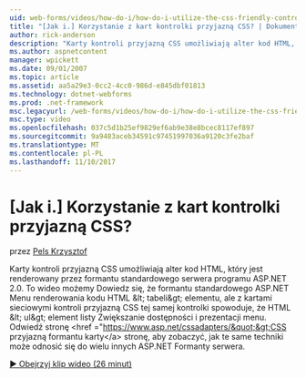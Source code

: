 ```yaml
---
uid: web-forms/videos/how-do-i/how-do-i-utilize-the-css-friendly-control-adapters
title: "[Jak i.] Korzystanie z kart kontrolki przyjazną CSS? | Dokumentacja firmy Microsoft"
author: rick-anderson
description: "Karty kontroli przyjazną CSS umożliwiają alter kod HTML, który jest renderowany przez formantu standardowego serwera programu ASP.NET 2.0. To wideo możemy Dowiedz się, że stan..."
ms.author: aspnetcontent
manager: wpickett
ms.date: 09/01/2007
ms.topic: article
ms.assetid: aa5a29e3-0cc2-4cc0-986d-e845dbf01813
ms.technology: dotnet-webforms
ms.prod: .net-framework
msc.legacyurl: /web-forms/videos/how-do-i/how-do-i-utilize-the-css-friendly-control-adapters
msc.type: video
ms.openlocfilehash: 037c5d1b25ef9829ef6ab9e38e8bcec8117ef897
ms.sourcegitcommit: 9a9483aceb34591c97451997036a9120c3fe2baf
ms.translationtype: MT
ms.contentlocale: pl-PL
ms.lasthandoff: 11/10/2017
---
```

<a name="how-do-i-utilize-the-css-friendly-control-adapters"></a>[Jak i.] Korzystanie z kart kontrolki przyjazną CSS?
====================
przez [Pels Krzysztof](https://twitter.com/chrispels)

Karty kontroli przyjazną CSS umożliwiają alter kod HTML, który jest renderowany przez formantu standardowego serwera programu ASP.NET 2.0. To wideo możemy Dowiedz się, że formantu standardowego ASP.NET Menu renderowania kodu HTML &amp;lt; tabeli&amp;gt; elementu, ale z kartami sieciowymi kontroli przyjazną CSS tej samej kontrolki spowoduje, że HTML &amp;lt; ul&amp;gt; element listy Zwiększanie dostępności i prezentacji menu. Odwiedź stronę &lt;href =&quot;https://www.asp.net/cssadapters/&quot;&gt;CSS przyjazną formantu karty&lt;/a&gt; stronę, aby zobaczyć, jak te same techniki może odnosić się do wielu innych ASP.NET Formanty serwera.

[&#9654; Obejrzyj klip wideo (26 minut)](https://channel9.msdn.com/Blogs/ASP-NET-Site-Videos/how-do-i-utilize-the-css-friendly-control-adapters)
